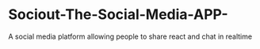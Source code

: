 # Sociout-The-Social-Media-APP-
A social media platform allowing people to share react and chat in realtime
